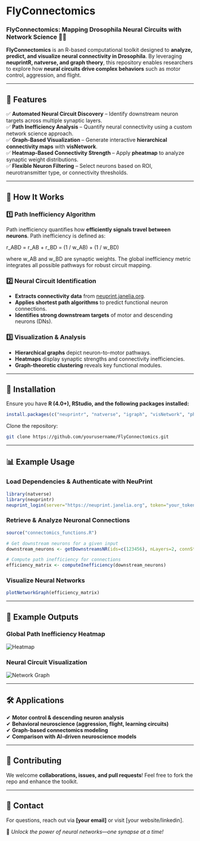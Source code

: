 # FlyConnectomics
### **FlyConnectomics: Mapping Drosophila Neural Circuits with Network Science** 🧠🔬  

**FlyConnectomics** is an R-based computational toolkit designed to **analyze, predict, and visualize neural connectivity in Drosophila**. By leveraging **neuprintR, natverse, and graph theory**, this repository enables researchers to explore how **neural circuits drive complex behaviors** such as motor control, aggression, and flight.  

---

## **📌 Features**  

✅ **Automated Neural Circuit Discovery** – Identify downstream neuron targets across multiple synaptic layers.  
✅ **Path Inefficiency Analysis** – Quantify neural connectivity using a custom network science approach.  
✅ **Graph-Based Visualization** – Generate interactive **hierarchical connectivity maps** with **visNetwork**.  
✅ **Heatmap-Based Connectivity Strength** – Apply **pheatmap** to analyze synaptic weight distributions.  
✅ **Flexible Neuron Filtering** – Select neurons based on ROI, neurotransmitter type, or connectivity thresholds.  

---

## **📖 How It Works**  

### **1️⃣ Path Inefficiency Algorithm**  
Path inefficiency quantifies how **efficiently signals travel between neurons**. Path inefficiency is defined as:

r_ABD = r_AB + r_BD = (1 / w_AB) + (1 / w_BD)

where w_AB and w_BD are synaptic weights. The global inefficiency metric integrates all possible pathways for robust circuit mapping.  

### **2️⃣ Neural Circuit Identification**  
- **Extracts connectivity data** from [neuprint.janelia.org](https://neuprint.janelia.org).  
- **Applies shortest path algorithms** to predict functional neuron connections.  
- **Identifies strong downstream targets** of motor and descending neurons (DNs).  

### **3️⃣ Visualization & Analysis**  
- **Hierarchical graphs** depict neuron-to-motor pathways.  
- **Heatmaps** display synaptic strengths and connectivity inefficiencies.  
- **Graph-theoretic clustering** reveals key functional modules.  

---

## **🚀 Installation**  
Ensure you have **R (4.0+), RStudio, and the following packages installed:**  

```r
install.packages(c("neuprintr", "natverse", "igraph", "visNetwork", "pheatmap", "dplyr", "R.matlab"))
```
Clone the repository:  
```sh
git clone https://github.com/yourusername/FlyConnectomics.git
```

---

## **📊 Example Usage**  

### **Load Dependencies & Authenticate with NeuPrint**  
```r
library(natverse)
library(neuprintr)
neuprint_login(server="https://neuprint.janelia.org", token="your_token")
```

### **Retrieve & Analyze Neuronal Connections**  
```r
source("connectomics_functions.R")

# Get downstream neurons for a given input
downstream_neurons <- getDownstreamsNR(ids=c(123456), nLayers=2, connStrength=5)

# Compute path inefficiency for connections
efficiency_matrix <- computeInefficiency(downstream_neurons)
```

### **Visualize Neural Networks**  
```r
plotNetworkGraph(efficiency_matrix)
```

---

## **📎 Example Outputs**  

### **Global Path Inefficiency Heatmap**  
![Heatmap](image.png)  

### **Neural Circuit Visualization**  
![Network Graph](network_graph.png)  

---

## **🛠 Applications**  
✔ **Motor control & descending neuron analysis**  
✔ **Behavioral neuroscience (aggression, flight, learning circuits)**  
✔ **Graph-based connectomics modeling**  
✔ **Comparison with AI-driven neuroscience models**  

---

## **🤝 Contributing**  
We welcome **collaborations, issues, and pull requests**! Feel free to fork the repo and enhance the toolkit.  

---

## **📧 Contact**  
For questions, reach out via **[your email]** or visit [your website/linkedin].  

🚀 *Unlock the power of neural networks—one synapse at a time!*
